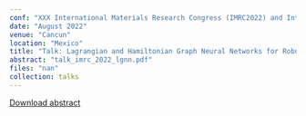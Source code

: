 ```yaml
---
conf: "XXX International Materials Research Congress (IMRC2022) and International Conference on Advanced Materials (ICAM2021)"
date: "August 2022"
venue: "Cancun"
location: "Mexico"
title: "Talk: Lagrangian and Hamiltonian Graph Neural Networks for Robust Molecular Simulations"
abstract: "talk_imrc_2022_lgnn.pdf"
files: "nan"
collection: talks
---
```


<!--  -->

[Download abstract]({{site.author.baseurl}}/files/talks/talk_imrc_2022_lgnn.pdf)